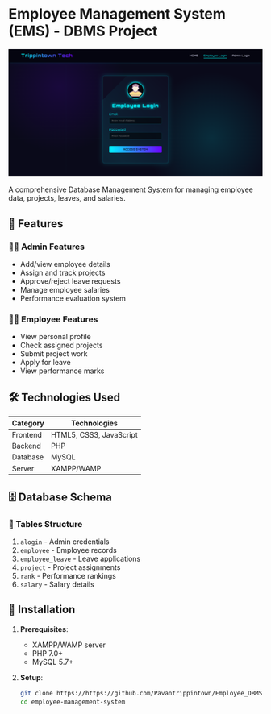 # Employee Management System (EMS) - DBMS Project

![EMS System Preview](Edbms.png)

A comprehensive Database Management System for managing employee data, projects, leaves, and salaries.

## 🌟 Features

### 👨‍💼 Admin Features
- Add/view employee details
- Assign and track projects
- Approve/reject leave requests
- Manage employee salaries
- Performance evaluation system

### 👩‍💼 Employee Features
- View personal profile
- Check assigned projects
- Submit project work
- Apply for leave
- View performance marks

## 🛠 Technologies Used

| Category       | Technologies |
|---------------|-------------|
| Frontend      | HTML5, CSS3, JavaScript |
| Backend       | PHP |
| Database      | MySQL |
| Server        | XAMPP/WAMP |

## 🗄 Database Schema

### 📌 Tables Structure
1. `alogin` - Admin credentials
2. `employee` - Employee records
3. `employee_leave` - Leave applications
4. `project` - Project assignments
5. `rank` - Performance rankings
6. `salary` - Salary details

## 🚀 Installation

1. **Prerequisites**:
   - XAMPP/WAMP server
   - PHP 7.0+
   - MySQL 5.7+

2. **Setup**:
   ```bash
   git clone https://https://github.com/Pavantrippintown/Employee_DBMS.git
   cd employee-management-system
